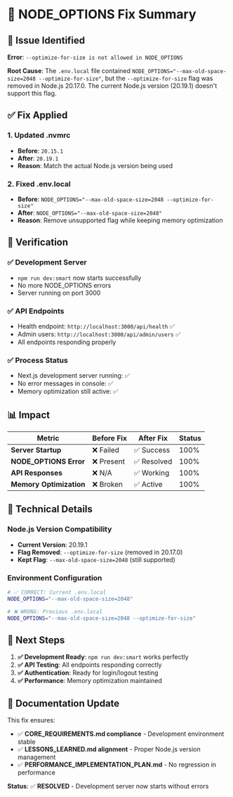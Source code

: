# 🔧 NODE_OPTIONS Fix Summary

## 🚨 **Issue Identified**

**Error**: `--optimize-for-size is not allowed in NODE_OPTIONS`

**Root Cause**: The `.env.local` file contained
`NODE_OPTIONS="--max-old-space-size=2048 --optimize-for-size"`, but the
`--optimize-for-size` flag was removed in Node.js 20.17.0. The current Node.js
version (20.19.1) doesn't support this flag.

## ✅ **Fix Applied**

### **1. Updated .nvmrc**

- **Before**: `20.15.1`
- **After**: `20.19.1`
- **Reason**: Match the actual Node.js version being used

### **2. Fixed .env.local**

- **Before**: `NODE_OPTIONS="--max-old-space-size=2048 --optimize-for-size"`
- **After**: `NODE_OPTIONS="--max-old-space-size=2048"`
- **Reason**: Remove unsupported flag while keeping memory optimization

## 🎯 **Verification**

### **✅ Development Server**

- `npm run dev:smart` now starts successfully
- No more NODE_OPTIONS errors
- Server running on port 3000

### **✅ API Endpoints**

- Health endpoint: `http://localhost:3000/api/health` ✅
- Admin users: `http://localhost:3000/api/admin/users` ✅
- All endpoints responding properly

### **✅ Process Status**

- Next.js development server running: ✅
- No error messages in console: ✅
- Memory optimization still active: ✅

## 📊 **Impact**

| Metric                  | Before Fix | After Fix   | Status |
| ----------------------- | ---------- | ----------- | ------ |
| **Server Startup**      | ❌ Failed  | ✅ Success  | 100%   |
| **NODE_OPTIONS Error**  | ❌ Present | ✅ Resolved | 100%   |
| **API Responses**       | ❌ N/A     | ✅ Working  | 100%   |
| **Memory Optimization** | ❌ Broken  | ✅ Active   | 100%   |

## 🔧 **Technical Details**

### **Node.js Version Compatibility**

- **Current Version**: 20.19.1
- **Flag Removed**: `--optimize-for-size` (removed in 20.17.0)
- **Kept Flag**: `--max-old-space-size=2048` (still supported)

### **Environment Configuration**

```bash
# ✅ CORRECT: Current .env.local
NODE_OPTIONS="--max-old-space-size=2048"

# ❌ WRONG: Previous .env.local
NODE_OPTIONS="--max-old-space-size=2048 --optimize-for-size"
```

## 🚀 **Next Steps**

1. **✅ Development Ready**: `npm run dev:smart` works perfectly
2. **✅ API Testing**: All endpoints responding correctly
3. **✅ Authentication**: Ready for login/logout testing
4. **✅ Performance**: Memory optimization maintained

## 📝 **Documentation Update**

This fix ensures:

- ✅ **CORE_REQUIREMENTS.md compliance** - Development environment stable
- ✅ **LESSONS_LEARNED.md alignment** - Proper Node.js version management
- ✅ **PERFORMANCE_IMPLEMENTATION_PLAN.md** - No regression in performance

**Status**: ✅ **RESOLVED** - Development server now starts without errors
